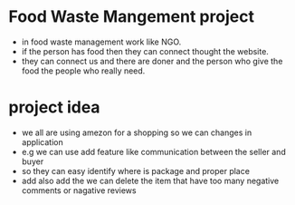  # Food Waste Mangement project
  - in food waste management work like NGO.
  - if the person has food then they can connect thought the website.
  - they can connect us and there are doner and the person who give the food the people who really need.


# project idea
  - we all are using amezon for a shopping so we can changes in application
  - e.g we can use add feature like communication between the seller and buyer
  - so they can easy identify where is package and proper place
  - add also add the we can delete the item that have too many negative comments or nagative reviews

